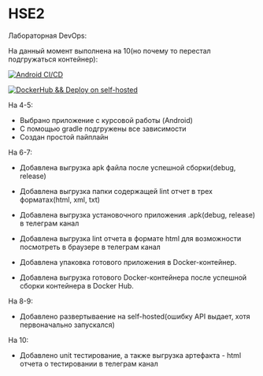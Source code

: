 # HSE2

Лабораторная DevOps:

На данный момент выполнена на 10(но почему то перестал подгружаться контейнер):

[![Android CI/CD](https://github.com/VladislavVolkovS/HSE2/actions/workflows/hse2.yml/badge.svg)](https://github.com/VladislavVolkovS/HSE2/actions/workflows/hse2.yml)

[![DockerHub && Deploy on self-hosted](https://github.com/VladislavVolkovS/HSE2/actions/workflows/Docker.yml/badge.svg)](https://github.com/VladislavVolkovS/HSE2/actions/workflows/Docker.yml)


На 4-5:
- Выбрано приложение с курсовой работы (Android)
- С помощью gradle подгружены все зависимости
- Создан простой пайплайн

На 6-7:
- Добавлена выгрузка apk файла после успешной сборки(debug, release)
- Добавлена выгрузка папки содержащей lint отчет в трех форматах(html, xml, txt) 

- Добавлена выгрузка установочного приложения .apk(debug, release) в телеграм канал
- Добавлена выгрузка lint отчета в формате html для возможности посмотреть в браузере в телеграм канал

- Добавлена упаковка готового приложения в Docker-контейнер.
- Добавлена выгрузка готового Docker-контейнера после успешной сборки контейнера в Docker Hub.

На 8-9:
- Добавлено развертываение на self-hosted(ошибку API выдает, хотя первоначально запускался)

На 10:
- Добавлено unit тестирование, а также выгрузка артефакта - html отчета о тестировании в телеграм канал

